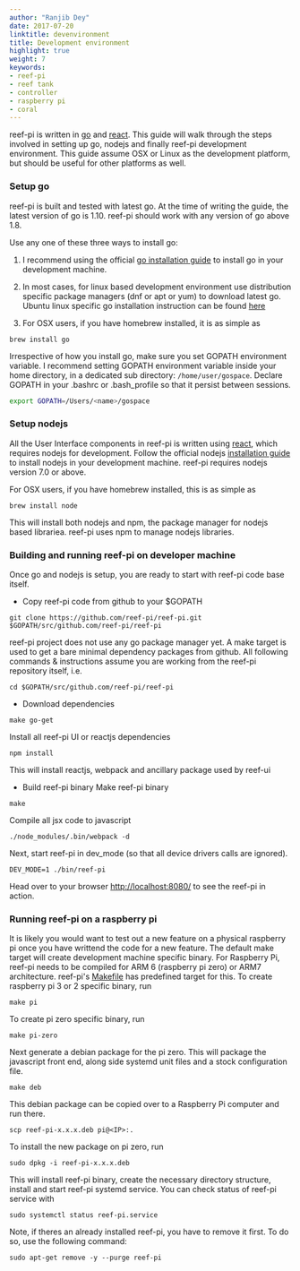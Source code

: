 ```yaml
---
author: "Ranjib Dey"
date: 2017-07-20
linktitle: devenvironment
title: Development environment
highlight: true
weight: 7
keywords:
- reef-pi
- reef tank
- controller
- raspberry pi
- coral
---
```


reef-pi is written in [go](https://golang.org/) and [react](https://facebook.github.io/react/). This guide will walk through the steps involved in setting up go, nodejs and finally reef-pi development environment. This guide assume OSX or Linux as the development platform, but should be useful for other platforms as well.

### Setup go

reef-pi is built and tested with latest go. At the time of writing the guide, the latest version of go is 1.10. reef-pi should work with any version of go above 1.8.

Use any one of these three ways to install go:

1. I recommend using the official [go installation guide](https://golang.org/doc/install) to install go in your development machine.

2. In most cases, for linux based development environment use distribution specific package managers (dnf or apt or yum) to download
latest go. Ubuntu linux specific go installation instruction can be found [here](https://github.com/golang/go/wiki/Ubuntu)

3. For OSX users, if you have homebrew installed, it is as simple as

```
brew install go
```

Irrespective of how you install go, make sure you set GOPATH environment variable. I recommend setting GOPATH environment variable inside your home
directory, in a dedicated sub directory: `/home/user/gospace`. Declare GOPATH in your .bashrc or .bash_profile so that it persist
between sessions.

```sh
export GOPATH=/Users/<name>/gospace
```

### Setup nodejs

All the User Interface components in reef-pi is written using [react](https://facebook.github.io/react/), which requires nodejs
for development. Follow the official nodejs [installation guide](https://docs.npmjs.com/getting-started/installing-node) to install nodejs in your development machine.
reef-pi requires nodejs version 7.0 or above.

For OSX users, if you have homebrew installed, this is as simple as

```
brew install node
```

This will install both nodejs and npm, the package manager for nodejs based librariea. reef-pi uses npm to manage nodejs libraries.


### Building and running reef-pi on developer machine

Once go and nodejs is setup, you are ready to start with reef-pi code base itself.

- Copy reef-pi code from github to your $GOPATH

```
git clone https://github.com/reef-pi/reef-pi.git $GOPATH/src/github.com/reef-pi/reef-pi
```

reef-pi project does not use any go package manager yet. A make target is used to get a  bare minimal dependency packages from github.
All following commands & instructions assume you are working from the reef-pi
repository itself, i.e.

```
cd $GOPATH/src/github.com/reef-pi/reef-pi
```

- Download dependencies

```
make go-get
```

Install all reef-pi UI or reactjs dependencies

```
npm install
```

This will install reactjs, webpack and ancillary package used by reef-ui

- Build reef-pi binary
Make reef-pi binary
```
make
```
Compile all jsx code to javascript
```
./node_modules/.bin/webpack -d
```

Next, start reef-pi in dev_mode (so that all device drivers calls are ignored).

```
DEV_MODE=1 ./bin/reef-pi
```
Head over to your browser [http://localhost:8080/](http://localhost:8080) to see the reef-pi in action.


### Running reef-pi on a raspberry pi

It is likely you would want to test out a new feature on a physical raspberry pi once you have writtend the code for a new feature. The default make target will create development machine specific binary. For Raspberry Pi, reef-pi needs to be compiled for ARM 6 (raspberry pi zero) or ARM7 architecture. reef-pi's [Makefile](https://github.com/ranjib/reef-pi/blob/master/Makefile)
has predefined target for this. To create raspberry pi 3 or 2 specific binary, run

```
make pi
```

To create pi zero specific binary, run

```
make pi-zero
```

Next generate a debian package for the pi zero. This will package the javascript front end, along side systemd unit files and a stock configuration file. 

```
make deb
```

This debian package can be copied over to a Raspberry Pi computer and run there.

```
scp reef-pi-x.x.x.deb pi@<IP>:.
```

To install the new package on pi zero, run
```
sudo dpkg -i reef-pi-x.x.x.deb
```

This will install reef-pi binary, create the necessary directory structure, install and start reef-pi systemd service. You can check status of reef-pi service with
```
sudo systemctl status reef-pi.service
```

Note, if theres an already installed reef-pi, you have to remove it first. To do so, use the following command:

```
sudo apt-get remove -y --purge reef-pi
```
